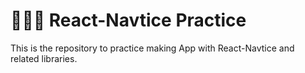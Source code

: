 # 👨🏻‍💻 React-Navtice Practice

This is the repository to practice making App with React-Navtice and related libraries.

